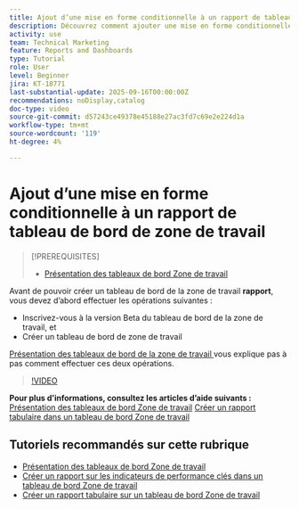 ```yaml
---
title: Ajout d’une mise en forme conditionnelle à un rapport de tableau de bord de zone de travail
description: Découvrez comment ajouter une mise en forme conditionnelle à un rapport de tableau de bord de zone de travail.
activity: use
team: Technical Marketing
feature: Reports and Dashboards
type: Tutorial
role: User
level: Beginner
jira: KT-18771
last-substantial-update: 2025-09-16T00:00:00Z
recommendations: noDisplay,catalog
doc-type: video
source-git-commit: d57243ce49378e45188e27ac3fd7c69e2e224d1a
workflow-type: tm+mt
source-wordcount: '119'
ht-degree: 4%

---
```


# Ajout d’une mise en forme conditionnelle à un rapport de tableau de bord de zone de travail

>[!PREREQUISITES]
>
>* [Présentation des tableaux de bord Zone de travail](/help/reporting/canvas-dashboards/introduction-to-canvas-dashboards.md)

Avant de pouvoir créer un tableau de bord de la zone de travail **rapport**, vous devez d’abord effectuer les opérations suivantes :

* Inscrivez-vous à la version Beta du tableau de bord de la zone de travail, et
* Créer un tableau de bord de zone de travail

[ Présentation des tableaux de bord de la zone de travail ](/help/reporting/canvas-dashboards/introduction-to-canvas-dashboards.md) vous explique pas à pas comment effectuer ces deux opérations.

>[!VIDEO](https://video.tv.adobe.com/v/3474977/?quality=12&learn=on&enablevpops&captions=fre_fr)

**Pour plus d’informations, consultez les articles d’aide suivants :**
[Présentation des tableaux de bord Zone de travail](https://experienceleague.adobe.com/fr/docs/workfront/using/reporting/canvas-dashboards/canvas-dashboards-overview)
[Créer un rapport tabulaire dans un tableau de bord Zone de travail](https://experienceleague.adobe.com/fr/docs/workfront/using/reporting/canvas-dashboards/add-reports/build-table-report)

## Tutoriels recommandés sur cette rubrique

* [Présentation des tableaux de bord Zone de travail](/help/reporting/canvas-dashboards/introduction-to-canvas-dashboards.md)
* [Créer un rapport sur les indicateurs de performance clés dans un tableau de bord Zone de travail](/help/reporting/canvas-dashboards/create-a-kpi-report-on-a-canvas-dashboard.md)
* [Créer un rapport tabulaire sur un tableau de bord Zone de travail](/help/reporting/canvas-dashboards/create-a-table-report-on-a-canvas-dashboard.md)

